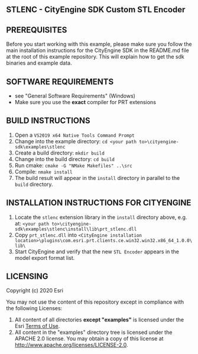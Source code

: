 STLENC - CityEngine SDK Custom STL Encoder
------------------------------------------


PREREQUISITES
-------------

Before you start working with this example, please make sure you follow
the main installation instructions for the CityEngine SDK in the
README.md file at the root of this example repository. This will 
explain how to get the sdk binaries and example data.


SOFTWARE REQUIREMENTS
---------------------

- see "General Software Requirements" (Windows)
- Make sure you use the **exact** compiler for PRT extensions


BUILD INSTRUCTIONS
------------------

1. Open a `VS2019 x64 Native Tools Command Prompt`
1. Change into the example directory: `cd <your path to>\cityengine-sdk\examples\stlenc`
1. Create a build directory: `mkdir build`
1. Change into the build directory: `cd build`
1. Run cmake: `cmake -G "NMake Makefiles" ..\src`
1. Compile: `nmake install`
1. The build result will appear in the `install` directory in parallel to the `build` directory.


INSTALLATION INSTRUCTIONS FOR CITYENGINE
----------------------------------------

1. Locate the `stlenc` extension library in the `install` directory above, e.g. at:
   `<your path to>\cityengine-sdk\examples\stlenc\install\lib\prt_stlenc.dll`
1. Copy `prt_stlenc.dll` into `<CityEngine installation location>\plugins\com.esri.prt.clients.ce.win32.win32.x86_64_1.0.0\lib\`
1. Start CityEngine and verify that the new `STL Encoder` appears in the model export format list.


LICENSING
---------

Copyright (c) 2020 Esri

You may not use the content of this repository except in compliance with the following Licenses:
  1. All content of all directories **except "examples"** is licensed under the Esri [Terms of Use](http://www.esri.com/legal/licensing-translations).
  2. All content in the "examples" directory tree is licensed under the APACHE 2.0 license. You may obtain a copy of this license at http://www.apache.org/licenses/LICENSE-2.0.
